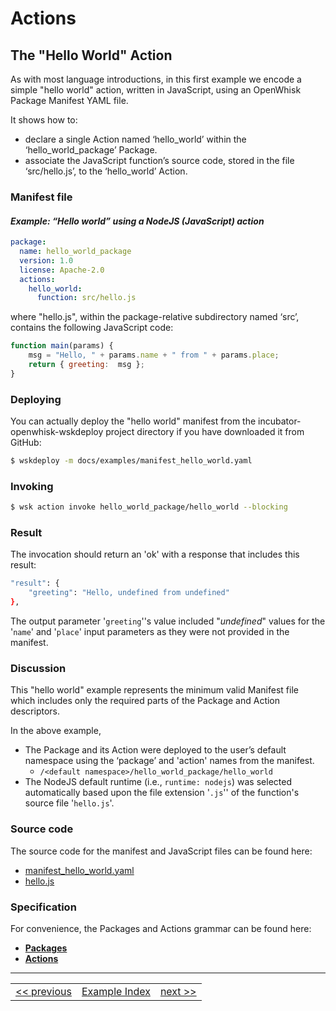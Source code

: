 # Actions

## The "Hello World" Action

As with most language introductions, in this first example we encode a simple "hello world" action, written in JavaScript, using an OpenWhisk Package Manifest YAML file.

It shows how to:
- declare a single Action named ‘hello_world’ within the ‘hello_world_package’ Package.
- associate the JavaScript function’s source code, stored in the file ‘src/hello.js’, to the ‘hello_world’ Action.

### Manifest file

#### _Example: “Hello world” using a NodeJS (JavaScript) action_
```yaml
package:
  name: hello_world_package
  version: 1.0
  license: Apache-2.0
  actions:
    hello_world:
      function: src/hello.js
```

where "hello.js", within the package-relative subdirectory named ‘src’, contains the following JavaScript code:

```javascript
function main(params) {
    msg = "Hello, " + params.name + " from " + params.place;
    return { greeting:  msg };
}
```

### Deploying

You can actually deploy the "hello world" manifest from the incubator-openwhisk-wskdeploy project directory if you have downloaded it from GitHub:

```sh
$ wskdeploy -m docs/examples/manifest_hello_world.yaml
```

### Invoking
```sh
$ wsk action invoke hello_world_package/hello_world --blocking
```

### Result
The invocation should return an 'ok' with a response that includes this result:

```sh
"result": {
    "greeting": "Hello, undefined from undefined"
},
```

The output parameter '```greeting```''s value included "_undefined_" values for the '```name```' and '```place```' input parameters as they were not provided in the manifest.

### Discussion

This "hello world" example represents the minimum valid Manifest file which includes only the required parts of the Package and Action descriptors.

In the above example,
- The Package and its Action were deployed to the user’s default namespace using the ‘package’ and 'action' names from the manifest.
  - ```/<default namespace>/hello_world_package/hello_world```
- The NodeJS default runtime (i.e., ```runtime: nodejs```) was selected automatically based upon the file extension '```.js```'' of the function's source file '```hello.js```'.

### Source code
The source code for the manifest and JavaScript files can be found here:
- [manifest_hello_world.yaml](examples/manifest_hello_world.yaml)
- [hello.js](examples/src/hello.js)

### Specification
For convenience, the Packages and Actions grammar can be found here:
- **[Packages](../specification/html/spec_packages.md#packages)**
- **[Actions](../specification/html/spec_actions.md#actions)**

---
<!--
 Bottom Navigation
-->
<html>
<div align="center">
<table align="center">
  <tr>
    <td><a href="wskdeploy_package_minimal.md#packages">&lt;&lt;&nbsp;previous</a></td>
    <td><a href="programming_guide.md#guided-examples">Example Index</a></td>
    <td><a href="wskdeploy_action_fixed_parms.md#actions">next&nbsp;&gt;&gt;</a></td>
  </tr>
</table>
</div>
</html>

